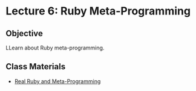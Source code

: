Lecture 6: Ruby Meta-Programming
================================

Objective
---------

LLearn about Ruby meta-programming.

Class Materials
---------------

* [Real Ruby and Meta-Programming](11-real-ruby.md)

